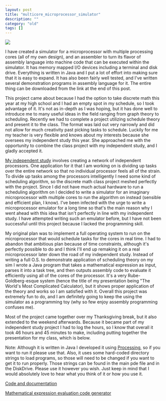 ```yaml
---
layout: post
title: "multicore_microprocessor_simulator"
description: ""
category: "old"
tags: []
---
```



[![](http://www.hackniac.com/blog/wp-content/uploads/2011/12/multicore_layout1.jpg)](http://www.hackniac.com/blog/wp-content/uploads/2011/12/multicore_layout1.jpg)

I have created a simulator for a microprocessor with multiple processing cores (all of my own design), and an assembler to turn its flavor of assembly language into machine code that can be executed within the simulator. It has memory mapped I/O devices including a terminal and disk drive. Everything is written in Java and I put a lot of effort into making sure that it is easy to expand. It has also been fairly well tested, and I've written several demonstration programs in assembly language for it. The entire thing can be downloaded from the link at the end of this post.

<!--more-->

This project came about because I had the option to take discrete math this year at my high school and I had an empty spot in my schedule, so I took advantage of it. It's not as in-depth as I was hoping, but it has done well to introduce me to many useful ideas in the field ranging from graph theory to scheduling. Recently we had to complete a project utilizing schedule theory and present it to the class. The format was laid out very narrowly and did not allow for much creativity past picking tasks to schedule. Luckily for me my teacher is very flexible and knows about my interests because she oversees my independent study this year. She approached me with the opportunity to combine the class project with my independent study, and I gladly accepted it.

[My independent study](http://www.hackniac.com/posts/multicore-microprocessor-simulator.html) involves creating a network of independent processors. One application for it that I am working on is dividing up tasks over the entire network so that no individual processor feels all of the strain. To divide up tasks among the processors intelligently I need some kind of scheduling algorithm, so the discrete math class project meshed perfectly with the project. Since I did not have much actual hardware to run a scheduling algorithm on I decided to write a simulator for an imaginary microprocessor with multiple cores to run the algorithm on instead (sensible and efficient plan, I know). I've been infected with the urge to write a microprocessor emulator for a long time so that's the main reason why I went ahead with this idea that isn't perfectly in line with my independent study. I have attempted writing such an emulator before, but I have not been successful until this project because I lacked the programming skill.

My original plan was to implement a full operating system to run on the microprocessor that would schedule tasks for the cores in real time. I had to abandon that ambitious plan because of time constraints, although it's perfectly possible to do and I think I'll end up remaking it on a real microprocessor later down the road of my independent study. Instead of writing a full O.S. to demonstrate application of scheduling theory on my sim I wrote a Java program that takes a mathematical expression as input, parses it into a task tree, and then outputs assembly code to evaluate it efficiently using all of the cores of the processor. It's a very Rube-Goldberg-esque system (hence the title of my presentation being "The World's Most Complicated Calculator), but it shows proper application of the theory and works so I am satisfied with it. Overall this project was extremely fun to do, and I am definitely going to keep the using the simulator as a programming toy (why so few enjoy assembly programming confuses me).

Most of the project came together over my Thanksgiving break, but it also extended to the weekend afterwards. Because it became part of my independent study project I had to log the hours, so I know that overall it took 46 hours and 45 minutes to make, including putting together the presentation for my class, which is below.

Note: Although it is written in Java I developed it using [Processing](http://processing.org), so if you want to run it please use that. Also, it uses some hard-coded directory strings to load programs, so those will need to be changed if you want to get it to run properly. Those strings can be found in the main pde file and in the DiskDrive. Please use it however you wish. Just keep in mind that I would absolutely love to hear what you think of it or how you use it.

[Code and documentation](http://www.hackniac.com/blog/wp-content/uploads/2011/12/Multicore.zip)

[Mathematical expression evaluation code generator](http://www.hackniac.com/blog/wp-content/uploads/2011/12/Scheduling.zip)
